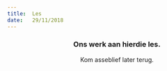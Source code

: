 ```yaml
---
title:  Les
date:   29/11/2018
---
```


### <center>Ons werk aan hierdie les.</center>
<center>Kom asseblief later terug.</center>